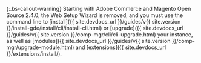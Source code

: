 {:.bs-callout-warning}
Starting with Adobe Commerce and Magento Open Source 2.4.0, the Web Setup Wizard is removed, and you must use the command line to [install]({{ site.devdocs_url }}/guides/v{{ site.version }}/install-gde/install/cli/install-cli.html) or [upgrade]({{ site.devdocs_url }}/guides/v{{ site.version }}/comp-mgr/cli/cli-upgrade.html) your instance, as well as [modules]({{ site.devdocs_url }}/guides/v{{ site.version }}/comp-mgr/upgrade-module.html) and [extensions]({{ site.devdocs_url }}/extensions/install/).
